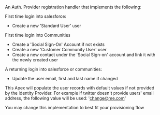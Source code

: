 
An Auth. Provider registration handler that implements the following:

First time login into salesforce:
- Create a new 'Standard User' user

First time login into Communities
- Create a 'Social Sign-On' Account if not exists
- Create a new 'Customer Community User' user
- Create a new contact under the 'Social Sign-on' account and link it with the newly created user

A returning login into salesforce or communities:
- Update the user email, first and last name if changed

This Apex will populate the user records with default values if not provided by the Identity Provider. For example if twitter doesn't provide users' email address, the following value will be used: 'change@me.com'

You may change this implementation to best fit your provisioning flow

